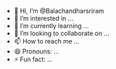 - 👋 Hi, I’m @Balachandharsriram
- 👀 I’m interested in ...
- 🌱 I’m currently learning ...
- 💞️ I’m looking to collaborate on ...
- 📫 How to reach me ...
- 😄 Pronouns: ...
- ⚡ Fun fact: ...

<!---
Balachandharsriram/Balachandharsriram is a ✨ special ✨ repository because its `README.md` (this file) appears on your GitHub profile.
You can click the Preview link to take a look at your changes.
--->
